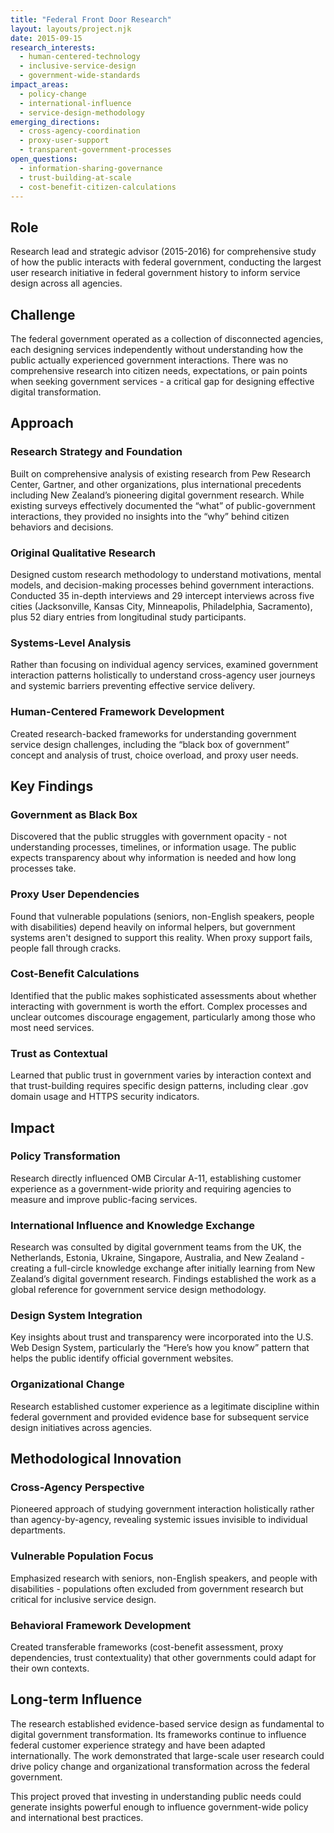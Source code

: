 ```yaml
---
title: "Federal Front Door Research"
layout: layouts/project.njk
date: 2015-09-15
research_interests:
  - human-centered-technology
  - inclusive-service-design
  - government-wide-standards
impact_areas:
  - policy-change
  - international-influence
  - service-design-methodology
emerging_directions:
  - cross-agency-coordination
  - proxy-user-support
  - transparent-government-processes
open_questions:
  - information-sharing-governance
  - trust-building-at-scale
  - cost-benefit-citizen-calculations
---
```


## Role

Research lead and strategic advisor (2015-2016) for comprehensive study of how the public interacts with federal government, conducting the largest user research initiative in federal government history to inform service design across all agencies.

## Challenge

The federal government operated as a collection of disconnected agencies, each designing services independently without understanding how the public actually experienced government interactions. There was no comprehensive research into citizen needs, expectations, or pain points when seeking government services - a critical gap for designing effective digital transformation.

## Approach

### Research Strategy and Foundation
Built on comprehensive analysis of existing research from Pew Research Center, Gartner, and other organizations, plus international precedents including New Zealand’s pioneering digital government research. While existing surveys effectively documented the “what” of public-government interactions, they provided no insights into the “why” behind citizen behaviors and decisions.

### Original Qualitative Research
Designed custom research methodology to understand motivations, mental models, and decision-making processes behind government interactions. Conducted 35 in-depth interviews and 29 intercept interviews across five cities (Jacksonville, Kansas City, Minneapolis, Philadelphia, Sacramento), plus 52 diary entries from longitudinal study participants.

### Systems-Level Analysis
Rather than focusing on individual agency services, examined government interaction patterns holistically to understand cross-agency user journeys and systemic barriers preventing effective service delivery.

### Human-Centered Framework Development
Created research-backed frameworks for understanding government service design challenges, including the “black box of government” concept and analysis of trust, choice overload, and proxy user needs.

## Key Findings

### Government as Black Box
Discovered that the public struggles with government opacity - not understanding processes, timelines, or information usage. The public expects transparency about why information is needed and how long processes take.

### Proxy User Dependencies
Found that vulnerable populations (seniors, non-English speakers, people with disabilities) depend heavily on informal helpers, but government systems aren't designed to support this reality. When proxy support fails, people fall through cracks.

### Cost-Benefit Calculations
Identified that the public makes sophisticated assessments about whether interacting with government is worth the effort. Complex processes and unclear outcomes discourage engagement, particularly among those who most need services.

### Trust as Contextual
Learned that public trust in government varies by interaction context and that trust-building requires specific design patterns, including clear .gov domain usage and HTTPS security indicators.

## Impact

### Policy Transformation
Research directly influenced OMB Circular A-11, establishing customer experience as a government-wide priority and requiring agencies to measure and improve public-facing services.

### International Influence and Knowledge Exchange
Research was consulted by digital government teams from the UK, the Netherlands, Estonia, Ukraine, Singapore, Australia, and New Zealand - creating a full-circle knowledge exchange after initially learning from New Zealand’s digital government research. Findings established the work as a global reference for government service design methodology.

### Design System Integration
Key insights about trust and transparency were incorporated into the U.S. Web Design System, particularly the “Here’s how you know” pattern that helps the public identify official government websites.

### Organizational Change
Research established customer experience as a legitimate discipline within federal government and provided evidence base for subsequent service design initiatives across agencies.

## Methodological Innovation

### Cross-Agency Perspective
Pioneered approach of studying government interaction holistically rather than agency-by-agency, revealing systemic issues invisible to individual departments.

### Vulnerable Population Focus
Emphasized research with seniors, non-English speakers, and people with disabilities - populations often excluded from government research but critical for inclusive service design.

### Behavioral Framework Development
Created transferable frameworks (cost-benefit assessment, proxy dependencies, trust contextuality) that other governments could adapt for their own contexts.

## Long-term Influence

The research established evidence-based service design as fundamental to digital government transformation. Its frameworks continue to influence federal customer experience strategy and have been adapted internationally. The work demonstrated that large-scale user research could drive policy change and organizational transformation across the federal government.

This project proved that investing in understanding public needs could generate insights powerful enough to influence government-wide policy and international best practices.